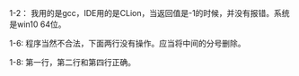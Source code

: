 1-2：
  我用的是gcc，IDE用的是CLion，当返回值是-1的时候，并没有报错。系统是win10 64位。

1-6:
程序当然不合法，下面两行没有操作。应当将中间的分号删除。

1-8:
第一行，第二行和第四行正确。
